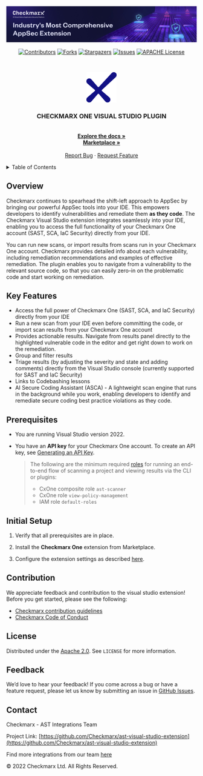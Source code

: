 <img src="https://raw.githubusercontent.com/Checkmarx/ci-cd-integrations/main/.images/PluginBanner.jpg">
<br />
<div align="center">

[![Contributors][contributors-shield]][contributors-url]
[![Forks][forks-shield]][forks-url]
[![Stargazers][stars-shield]][stars-url]
[![Issues][issues-shield]][issues-url]
[![APACHE License][license-shield]][license-url]

</div>
<br />

<p align="center">
  <a href="https://github.com/Checkmarx/ast-visual-studio-extension">
    <img src="https://raw.githubusercontent.com/Checkmarx/ci-cd-integrations/main/.images/cx_x_icon.png" alt="Logo" width="80" height="80" />
  </a>

<h3 align="center">CHECKMARX ONE VISUAL STUDIO PLUGIN </h3>

<p align="center">
    <br />
    <a href="https://docs.checkmarx.com/en/34965-68738-checkmarx-one-visual-studio-extension--plugin-.html"><strong>Explore the docs »</strong></a>
    <br />
    <a href="https://marketplace.visualstudio.com/items?itemName=checkmarx.astVisualStudioExtension"><strong>Marketplace »</strong></a>
    <br />
    <br />
    <a href="https://github.com/Checkmarx/ast-visual-studio-extension/issues/new">Report Bug</a>
    ·
    <a href="https://github.com/Checkmarx/ast-visual-studio-extension/issues/new">Request Feature</a>
</p>



<!-- TABLE OF CONTENTS -->
<details>
  <summary>Table of Contents</summary>
  <ol>
    <li><a href="#overview">Overview</a></li>
    <li><a href="#key-features">Key Features</a></li>
    <li><a href="#prerequisites">Prerequisites</a></li>
    <li><a href="#initial-setup">Initial Setup</a></li>
    <li><a href="#contributing">Contributing</a></li>
    <li><a href="#license">License</a></li>
	  <li><a href="#feedback">Feedback</a></li>
    <li><a href="#contact">Contact</a></li>
  </ol>
</details>



<!-- ABOUT THE PROJECT -->
## Overview

Checkmarx continues to spearhead the shift-left approach to AppSec by bringing our powerful AppSec tools into your IDE. This empowers developers to identify vulnerabilities and remediate them **as they code**. The Checkmarx Visual Studio extension integrates seamlessly into your IDE, enabling you to access the full functionality of your Checkmarx One account (SAST, SCA, IaC Security) directly from your IDE.

You can run new scans, or import results from scans run in your Checkmarx One account. Checkmarx provides detailed info about each vulnerability, including remediation recommendations and examples of effective remediation. The plugin enables you to navigate from a vulnerability to the relevant source code, so that you can easily zero-in on the problematic code and start working on remediation.


## Key Features

-  Access the full power of Checkmarx One (SAST, SCA, and IaC Security) directly from your IDE
-  Run a new scan from your IDE even before committing the code, or import scan results from your Checkmarx One account
-  Provides actionable results. Navigate from results panel directly to the highlighted vulnerable code in the editor and get right down to work on the remediation.
-  Group and filter results
-  Triage results (by adjusting the severity and state and adding comments) directly from the Visual Studio console (currently supported for SAST and IaC Security)
-  Links to Codebashing lessons
-  AI Secure Coding Assistant (ASCA) - A lightweight scan engine that runs in the background while you work, enabling developers to identify and remediate secure coding best practice violations as they code.


## Prerequisites

-  You are running Visual Studio version 2022.

-  You have an **API key** for your Checkmarx One account. To create an     API key, see
[Generating an API Key](https://checkmarx.atlassian.net/wiki/spaces/AST/pages/5859574017/Generating+an+API+Key).
	> The following are the minimum required  [roles](https://docs.checkmarx.com/en/34965-68603-managing-roles.html "Managing Roles")  for running an end-to-end flow of scanning a project and viewing results via the CLI or plugins:
	> -   CxOne composite role  `ast-scanner`    
	> -   CxOne role  `view-policy-management`
	> -   IAM role  `default-roles`


## Initial Setup

1.  Verify that all prerequisites are in place.

2.  Install the **Checkmarx One** extension from Marketplace.

3.  Configure the extension settings as described [here](https://checkmarx.com/resource/documents/en/34965-68739-installing-and-setting-up-the-checkmarx-one-visual-studio-extension.html).


## Contribution

We appreciate feedback and contribution to the visual studio extension! Before you get started, please see the following:

- [Checkmarx contribution guidelines](docs/contributing.md)
- [Checkmarx Code of Conduct](docs/code_of_conduct.md)

<!-- LICENSE -->
## License
Distributed under the [Apache 2.0](LICENSE). See `LICENSE` for more information.

## Feedback
We’d love to hear your feedback! If you come across a bug or have a feature request, please let us know by submitting an issue in [GitHub Issues](https://github.com/Checkmarx/ast-visual-studio-extension/issues).

<!-- CONTACT -->
## Contact

Checkmarx - AST Integrations Team

Project Link: [https://github.com/Checkmarx/ast-visual-studio-extension](https://github.com/Checkmarx/ast-visual-studio-extension)

Find more integrations from our team [here](https://github.com/Checkmarx/ci-cd-integrations#checkmarx-ast-integrations)


© 2022 Checkmarx Ltd. All Rights Reserved.

<!-- MARKDOWN LINKS & IMAGES -->
<!-- https://www.markdownguide.org/basic-syntax/#reference-style-links -->
[contributors-shield]: https://img.shields.io/github/contributors/Checkmarx/ast-visual-studio-extension.svg
[contributors-url]: https://github.com/Checkmarx/ast-visual-studio-extension/graphs/contributors
[forks-shield]: https://img.shields.io/github/forks/Checkmarx/ast-visual-studio-extension.svg
[forks-url]: https://github.com/Checkmarx/ast-visual-studio-extension/network/members
[stars-shield]: https://img.shields.io/github/stars/Checkmarx/ast-visual-studio-extension.svg
[stars-url]: https://github.com/Checkmarx/ast-visual-studio-extension/stargazers
[issues-shield]: https://img.shields.io/github/issues/Checkmarx/ast-visual-studio-extension.svg
[issues-url]: https://github.com/Checkmarx/ast-visual-studio-extension/issues
[license-shield]: https://img.shields.io/github/license/Checkmarx/ast-visual-studio-extension.svg
[license-url]: https://github.com/Checkmarx/ast-visual-studio-extension/blob/main/LICENSE.txt
